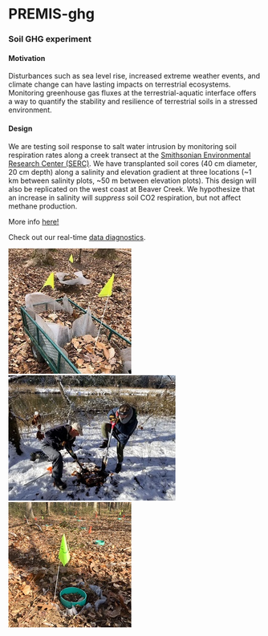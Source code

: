 # PREMIS-ghg
### Soil GHG experiment

#### Motivation
Disturbances such as sea level rise, increased extreme weather events, and climate change can have lasting impacts on terrestrial ecosystems. Monitoring greenhouse gas fluxes at the terrestrial-aquatic interface offers a way to quantify the stability and resilience of terrestrial soils in a stressed environment. 

#### Design
We are testing soil response to salt water intrusion by monitoring soil respiration rates along a creek transect at the [Smithsonian Environmental Research Center (SERC)](https://serc.si.edu/). We have transplanted soil cores (40 cm diameter, 20 cm depth) along a salinity and elevation gradient at three locations (~1 km between salinity plots, ~50 m between elevation plots). This design will also be replicated on the west coast at Beaver Creek. We hypothesize that an increase in salinity will *suppress* soil CO2 respiration, but not affect methane production.   

More info [here!](https://osf.io/at9hr)

Check out our real-time [data diagnostics](https://github.com/PNNL-PREMIS/PREMIS-ghg/tree/master/diagnostics).

![](https://github.com/PNNL-PREMIS/PREMIS-ghg/blob/steph/photos/cores_in_cart.jpeg) ![](https://github.com/PNNL-PREMIS/PREMIS-ghg/blob/steph/photos/BBL_SP_snow.jpeg) ![](https://github.com/PNNL-PREMIS/PREMIS-ghg/blob/steph/photos/cores_in_ground.jpeg)

